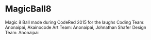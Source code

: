 # MagicBall8
Magic 8 Ball made during CodeRed 2015 for the laughs
Coding Team: Anonaipai, Akainocode
Art Team: Anonaipai, Johnathan Shafer
Design Team: Anonaipai
